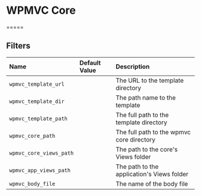 # WPMVC Core

=====

## Filters

| Name | Default Value | Description |
| :--- | :--- | :--- |
| `wpmvc_template_url` | | The URL to the template directory |
| `wpmvc_template_dir` | | The path name to the template |
| `wpmvc_template_path` | | The full path to the template directory |
| `wpmvc_core_path` | | The full path to the wpmvc core directory |
| `wpmvc_core_views_path` | | The path to the core's Views folder |
| `wpmvc_app_views_path` | | The path to the application's Views folder |
| `wpmvc_body_file` | | The name of the body file|
